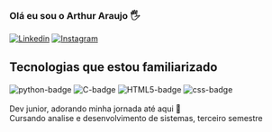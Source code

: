 ### Olá eu sou o Arthur Araujo 🖐️
[![Linkedin](https://img.shields.io/badge/LinkedIn-0077B5?style=for-the-badge&logo=linkedin&logoColor=white)](https://www.linkedin.com/in/arthur-araujo-gomes-4b6959211/)
[![Instagram](	https://img.shields.io/badge/Instagram-E4405F?style=for-the-badge&logo=instagram&logoColor=white)](https://www.instagram.com/arthuritos_ag/)

## Tecnologias que estou familiarizado
<div style="display: inline_block">
  <img align="center" src="https://img.shields.io/badge/Python-14354C?style=for-the-badge&logo=python&logoColor=white" alt="python-badge">
  <img align="center" src="https://img.shields.io/badge/C-00599C?style=for-the-badge&logo=c&logoColor=white" alt="C-badge">
  <img align="center" src="https://img.shields.io/badge/HTML5-E34F26?style=for-the-badge&logo=html5&logoColor=white" alt="HTML5-badge">
  <img align="center" src="https://img.shields.io/badge/CSS-239120?&style=for-the-badge&logo=css3&logoColor=white" alt="css-badge">
</div>
<br>
Dev junior, adorando minha jornada até aqui 🤩
<br>
Cursando analise e desenvolvimento de sistemas, terceiro semestre


